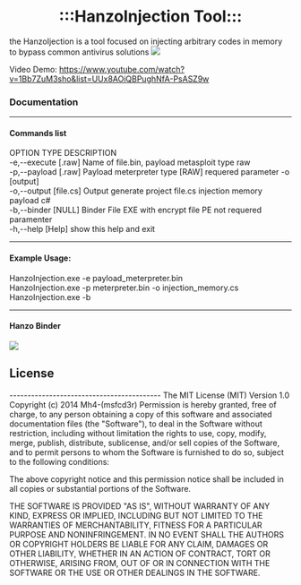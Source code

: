 <center><h1>:::HanzoInjection Tool:::</h1></center>
the HanzoIjection is a tool focused on injecting arbitrary codes in memory to bypass common antivirus solutions
<img src="https://dl.dropboxusercontent.com/u/97321327/HanzoInjetion/Screenshot_1.png"> 

Video Demo: https://www.youtube.com/watch?v=1Bb7ZuM3sho&list=UUx8AOiQBPughNfA-PsASZ9w
<h3>Documentation</h3>

------------------------------------------
<h4><strong>Commands list</strong></h4>

 OPTION        TYPE       DESCRIPTION<br>
-e,--execute  [.raw]      Name of file.bin, payload metasploit type raw<br>
-p,--payload  [.raw]      Payload meterpreter type [RAW]  requered parameter -o [output]<br>
-o,--output   [file.cs]   Output generate project file.cs injection memory payload c#<br>
-b,--binder   [NULL]      Binder File  EXE  with encrypt file PE not requered paramenter<br>
-h,--help     [Help]      show this help and exit<br>

------------------------------------------

<h4><strong>Example Usage:</strong></h4>

HanzoInjection.exe -e payload_meterpreter.bin<br>
HanzoInjection.exe -p meterpreter.bin -o injection_memory.cs<br>
HanzoInjection.exe -b<br>

------------------------------------------
<h4><strong>Hanzo Binder</strong></h4>
<img src="https://dl.dropboxusercontent.com/u/97321327/HanzoInjetion/Screenshot_2.png"> 



<h2>License</h2>
------------------------------------------
The MIT License (MIT)
Version 1.0
Copyright (c) 2014 Mh4-(msfcd3r) 
Permission is hereby granted, free of charge, to any person obtaining a copy of
this software and associated documentation files (the "Software"), to deal in
the Software without restriction, including without limitation the rights to
use, copy, modify, merge, publish, distribute, sublicense, and/or sell copies of
the Software, and to permit persons to whom the Software is furnished to do so,
subject to the following conditions:

The above copyright notice and this permission notice shall be included in all
copies or substantial portions of the Software.

THE SOFTWARE IS PROVIDED "AS IS", WITHOUT WARRANTY OF ANY KIND, EXPRESS OR
IMPLIED, INCLUDING BUT NOT LIMITED TO THE WARRANTIES OF MERCHANTABILITY, FITNESS
FOR A PARTICULAR PURPOSE AND NONINFRINGEMENT. IN NO EVENT SHALL THE AUTHORS OR
COPYRIGHT HOLDERS BE LIABLE FOR ANY CLAIM, DAMAGES OR OTHER LIABILITY, WHETHER
IN AN ACTION OF CONTRACT, TORT OR OTHERWISE, ARISING FROM, OUT OF OR IN
CONNECTION WITH THE SOFTWARE OR THE USE OR OTHER DEALINGS IN THE SOFTWARE.
